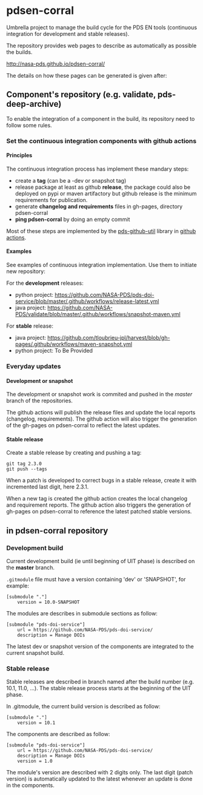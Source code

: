 # pdsen-corral

Umbrella project to manage the build cycle for the PDS EN tools (continuous integration for development and stable releases).

The repository provides web pages to describe as automatically as possible the builds.

http://nasa-pds.github.io/pdsen-corral/

The details on how these pages can be generated is given after:



## Component's repository (e.g. validate, pds-deep-archive)

To enable the integration of a component in the build, its repository need to follow some rules.

### Set the continuous integration components with github actions

#### Principles

The continuous integration process has implement these mandary steps:
- create a **tag** (can be a -dev or snapshot tag)
- release package at least as github **release**, the package could also be deployed on pypi or maven artifactory but github release is the minimum requirements for publication.
- generate **changelog and requirements** files in gh-pages, directory pdsen-corral
- **ping pdsen-corral** by doing an empty commit

Most of these steps are implemented by the [pds-github-util](https://github.com/NASA-PDS/pds-github-util) library in [github actions](https://github.com/features/actions).
#### Examples

See examples of continuous integration implementation. Use them to initiate new repository:

For the **development** releases:
- python project: https://github.com/NASA-PDS/pds-doi-service/blob/master/.github/workflows/release-latest.yml
- java project: https://github.com/NASA-PDS/validate/blob/master/.github/workflows/snapshot-maven.yml

For **stable** release:
- java project: https://github.com/tloubrieu-jpl/harvest/blob/gh-pages/.github/workflows/maven-snapshot.yml
- python project: To Be Provided

### Everyday updates

#### Development or snapshot

The development or snapshot work is commited and pushed in the *master* branch of the repositories.

The github actions will publish the release files and update the local reports (changelog, requirements).
The github action will also trigger the generation of the gh-pages on pdsen-corral to reflect the latest updates.

#### Stable release

Create a stable release by creating and pushing a tag:

    git tag 2.3.0
    git push --tags

When a patch is developed to correct bugs in a stable release, create it with incremented last digit, here 2.3.1.

When a new tag is created the github action creates the local changelog and requirement reports.
The github action also triggers the generation of gh-pages on pdsen-corral to reference the latest patched stable versions. 


## in pdsen-corral repository

### Development build

Current development build (ie until beginning of UIT phase) is described on the **master** branch.

`.gitmodule` file must have a version containing 'dev' or 'SNAPSHOT', for example:

    [submodule "."]
        version = 10.0-SNAPSHOT

The modules are describes in submodule sections as follow:

    [submodule "pds-doi-service"]
        url = https://github.com/NASA-PDS/pds-doi-service/
        description = Manage DOIs


The latest dev or snapshot version of the components are integrated to the current snapshot build.

### Stable release

Stable releases are described in branch named after the build number (e.g. 10.1, 11.0, ...). The stable release process starts at the beginning of the UIT phase.

In .gitmodule, the current build version is described as follow:

    [submodule "."]
        version = 10.1
        
The components are described as follow:

    [submodule "pds-doi-service"]
        url = https://github.com/NASA-PDS/pds-doi-service/
        description = Manage DOIs       
        version = 1.0
        
The module's version are described with 2 digits only.
The last digit (patch version) is automatically updated to the latest whenever an update is done in the components.    

 

